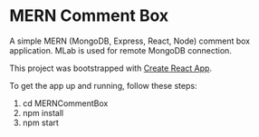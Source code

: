 # MERN Comment Box

A simple MERN (MongoDB, Express, React, Node) comment box application. MLab is used for remote MongoDB connection.

This project was bootstrapped with [Create React App](https://github.com/facebookincubator/create-react-app).

To get the app up and running, follow these steps: 

1) cd MERNCommentBox
2) npm install
3) npm start

